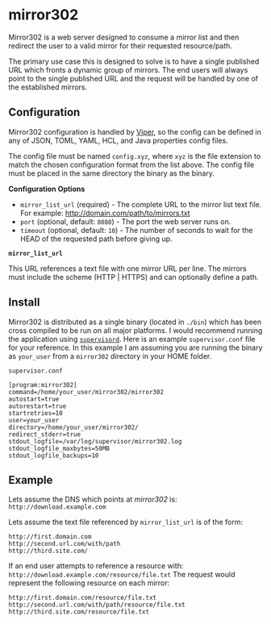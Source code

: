 mirror302
=========

Mirror302 is a web server designed to consume a mirror list and then redirect the user to a valid mirror for their requested resource/path.

The primary use case this is designed to solve is to have a single published URL which fronts a dynamic group of mirrors.  The end users will always point to the single published URL and the request will be handled by one of the established mirrors.


Configuration
-------------

Mirror302 configuration is handled by [Viper](https://github.com/spf13/viper), so the config can be defined in any of JSON, TOML, YAML, HCL, and Java properties config files.

The config file must be named `config.xyz`, where `xyz` is the file extension to match the chosen configuration format from the list above.  The config file must be placed in the same directory the binary as the binary.


**Configuration Options**

- `mirror_list_url` (required) - The complete URL to the mirror list text file.  For example: http://domain.com/path/to/mirrors.txt
- `port` (optional, default: `8080`) - The port the web server runs on.
- `timeout` (optional, default: `10`) - The number of seconds to wait for the HEAD of the requested path before giving up.


**`mirror_list_url`**

This URL references a text file with one mirror URL per line.  The mirrors must include the scheme (HTTP | HTTPS) and can optionally define a path.


Install
-------

Mirror302 is distributed as a single binary (located in `./bin`) which has been cross compiled to be run on all major platforms.  I would recommend running the application using [`supervisord`](http://supervisord.org/).  Here is an example `supervisor.conf` file for your reference.  In this example I am assuming you are running the binary as `your_user` from a `mirror302` directory in your HOME folder.

`supervisor.conf`
```
[program:mirror302]
command=/home/your_user/mirror302/mirror302
autostart=true
autorestart=true
startretries=10
user=your_user
directory=/home/your_user/mirror302/
redirect_stderr=true
stdout_logfile=/var/log/supervisor/mirror302.log
stdout_logfile_maxbytes=50MB
stdout_logfile_backups=10
```


Example
-------

Lets assume the DNS which points at *mirror302* is: `http://download.example.com`

Lets assume the text file referenced by `mirror_list_url` is of the form:
```
http://first.domain.com
http://second.url.com/with/path
http://third.site.com/
```

If an end user attempts to reference a resource with: `http://download.example.com/resource/file.txt`
The request would represent the following resource on each mirror:
```
http://first.domain.com/resource/file.txt
http://second.url.com/with/path/resource/file.txt
http://third.site.com/resource/file.txt
```
